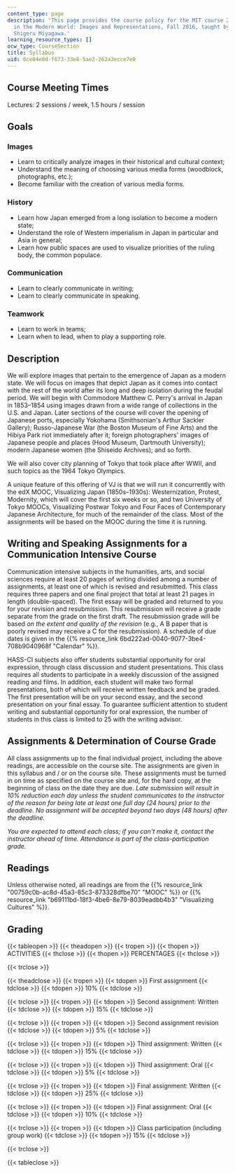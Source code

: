 ```yaml
---
content_type: page
description: 'This page provides the course policy for the MIT course 21G.027 Asia
  in the Modern World: Images and Representations, Fall 2016, taught by Professor
  Shigeru Miyagawa.'
learning_resource_types: []
ocw_type: CourseSection
title: Syllabus
uid: 0ce04e0d-f673-33e8-5ae2-262a3ecce7e0
---
```


Course Meeting Times
--------------------

Lectures: 2 sessions / week, 1.5 hours / session

Goals
-----

### Images

*   Learn to critically analyze images in their historical and cultural context;
*   Understand the meaning of choosing various media forms (woodblock, photographs, etc.);
*   Become familiar with the creation of various media forms.

### History

*   Learn how Japan emerged from a long isolation to become a modern state;
*   Understand the role of Western imperialism in Japan in particular and Asia in general;
*   Learn how public spaces are used to visualize priorities of the ruling body, the common populace.

### Communication

*   Learn to clearly communicate in writing;
*   Learn to clearly communicate in speaking.

### Teamwork

*   Learn to work in teams;
*   Learn when to lead, when to play a supporting role.

Description
-----------

We will explore images that pertain to the emergence of Japan as a modern state. We will focus on images that depict Japan as it comes into contact with the rest of the world after its long and deep isolation during the feudal period. We will begin with Commodore Matthew C. Perry's arrival in Japan in 1853–1854 using images drawn from a wide range of collections in the U.S. and Japan. Later sections of the course will cover the opening of Japanese ports, especially Yokohama (Smithsonian's Arthur Sackler Gallery); Russo-Japanese War (the Boston Museum of Fine Arts) and the Hibiya Park riot immediately after it; foreign photographers' images of Japanese people and places (Hood Museum, Dartmouth University); modern Japanese women (the Shiseido Archives); and so forth.

We will also cover city planning of Tokyo that took place after WWII, and such topics as the 1964 Tokyo Olympics.

A unique feature of this offering of VJ is that we will run it concurrently with the edX MOOC, Visualizing Japan (1850s–1930s): Westernization, Protest, Modernity, which will cover the first six weeks or so, and two University of Tokyo MOOCs, Visualizing Postwar Tokyo and Four Faces of Contemporary Japanese Architecture, for much of the remainder of the class. Most of the assignments will be based on the MOOC during the time it is running.

Writing and Speaking Assignments for a Communication Intensive Course
---------------------------------------------------------------------

Communication intensive subjects in the humanities, arts, and social sciences require at least 20 pages of writing divided among a number of assignments, at least one of which is revised and resubmitted. This class requires three papers and one final project that total at least 21 pages in length (double-spaced). The first essay will be graded and returned to you for your revision and resubmission. This resubmission will receive a grade separate from the grade on the first draft. The resubmission grade will be based _on the extent and quality of the revision_ (e.g., A B paper that is poorly revised may receive a C for the resubmission). A schedule of due dates is given in the {{% resource_link 6bd222ad-0040-9077-3be4-708b9040968f "Calendar" %}}.

HASS-CI subjects also offer students substantial opportunity for oral expression, through class discussion and student presentations. This class requires all students to participate in a weekly discussion of the assigned reading and films. In addition, each student will make two formal presentations, both of which will receive written feedback and be graded. The first presentation will be on your second essay, and the second presentation on your final essay. To guarantee sufficient attention to student writing and substantial opportunity for oral expression, the number of students in this class is limited to 25 with the writing advisor.

Assignments & Determination of Course Grade
-------------------------------------------

All class assignments up to the final individual project, including the above readings, are accessible on the course site. The assignments are given in this syllabus and / or on the course site. These assignments must be turned in on time as specified on the course site and, for the hard copy, at the beginning of class on the date they are due. _Late submission will result in 10% reduction each day unless the student communicates to the instructor of the reason for being late at least one full day (24 hours) prior to the deadline. No assignment will be accepted beyond two days (48 hours) after the deadline._

_You are expected to attend each class; if you can't make it, contact the instructor ahead of time. Attendance is part of the class-participation grade._

Readings
--------

Unless otherwise noted, all readings are from the {{% resource_link "00759c0b-ac8d-45a3-85c3-873328dfbe70" "MOOC" %}} or {{% resource_link "b69111bd-18f3-4be6-8e79-8039eadbb4b3" "Visualizing Cultures" %}}.

Grading
-------

{{< tableopen >}}
{{< theadopen >}}
{{< tropen >}}
{{< thopen >}}
ACTIVITIES
{{< thclose >}}
{{< thopen >}}
PERCENTAGES
{{< thclose >}}

{{< trclose >}}

{{< theadclose >}}
{{< tropen >}}
{{< tdopen >}}
First assignment
{{< tdclose >}}
{{< tdopen >}}
10%
{{< tdclose >}}

{{< trclose >}}
{{< tropen >}}
{{< tdopen >}}
Second assignment: Written
{{< tdclose >}}
{{< tdopen >}}
15%
{{< tdclose >}}

{{< trclose >}}
{{< tropen >}}
{{< tdopen >}}
Second assignment revision
{{< tdclose >}}
{{< tdopen >}}
5%
{{< tdclose >}}

{{< trclose >}}
{{< tropen >}}
{{< tdopen >}}
Third assignment: Written
{{< tdclose >}}
{{< tdopen >}}
15%
{{< tdclose >}}

{{< trclose >}}
{{< tropen >}}
{{< tdopen >}}
Third assignment: Oral
{{< tdclose >}}
{{< tdopen >}}
5%
{{< tdclose >}}

{{< trclose >}}
{{< tropen >}}
{{< tdopen >}}
Final assignment: Written
{{< tdclose >}}
{{< tdopen >}}
25%
{{< tdclose >}}

{{< trclose >}}
{{< tropen >}}
{{< tdopen >}}
Final assignment: Oral
{{< tdclose >}}
{{< tdopen >}}
10%
{{< tdclose >}}

{{< trclose >}}
{{< tropen >}}
{{< tdopen >}}
Class participation (including group work)
{{< tdclose >}}
{{< tdopen >}}
15%
{{< tdclose >}}

{{< trclose >}}

{{< tableclose >}}
